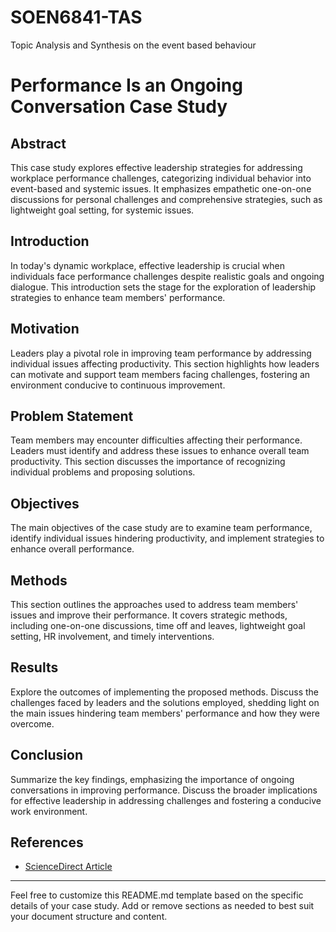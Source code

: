 # SOEN6841-TAS

Topic Analysis and Synthesis on the event based behaviour

# Performance Is an Ongoing Conversation Case Study

## Abstract

This case study explores effective leadership strategies for addressing workplace performance challenges, categorizing individual behavior into event-based and systemic issues. It emphasizes empathetic one-on-one discussions for personal challenges and comprehensive strategies, such as lightweight goal setting, for systemic issues.

## Introduction

In today's dynamic workplace, effective leadership is crucial when individuals face performance challenges despite realistic goals and ongoing dialogue. This introduction sets the stage for the exploration of leadership strategies to enhance team members' performance.

## Motivation

Leaders play a pivotal role in improving team performance by addressing individual issues affecting productivity. This section highlights how leaders can motivate and support team members facing challenges, fostering an environment conducive to continuous improvement.

## Problem Statement

Team members may encounter difficulties affecting their performance. Leaders must identify and address these issues to enhance overall team productivity. This section discusses the importance of recognizing individual problems and proposing solutions.

## Objectives

The main objectives of the case study are to examine team performance, identify individual issues hindering productivity, and implement strategies to enhance overall performance.

## Methods

This section outlines the approaches used to address team members' issues and improve their performance. It covers strategic methods, including one-on-one discussions, time off and leaves, lightweight goal setting, HR involvement, and timely interventions.

## Results

Explore the outcomes of implementing the proposed methods. Discuss the challenges faced by leaders and the solutions employed, shedding light on the main issues hindering team members' performance and how they were overcome.

## Conclusion

Summarize the key findings, emphasizing the importance of ongoing conversations in improving performance. Discuss the broader implications for effective leadership in addressing challenges and fostering a conducive work environment.

## References

- [ScienceDirect Article](https://www.sciencedirect.com/science/article/pii/S1048984323000462)

---

Feel free to customize this README.md template based on the specific details of your case study. Add or remove sections as needed to best suit your document structure and content.
